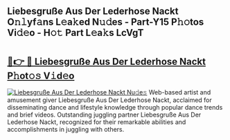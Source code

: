 ## Liebesgruße Aus Der Lederhose Nackt O𝚗𝚕yf𝚊ns L𝚎a𝚔ed N𝚞𝚍es - Part-Y15 P𝚑𝚘tos Vi𝚍𝚎o - H𝚘𝚝 Part L𝚎a𝚔s LcVgT

# <h2><a href="http://kf5bbvo.oniu.top/?m=Liebesgru%c3%9fe+Aus+Der+Lederhose+Nackt">🔗👉 🔴 Liebesgruße Aus Der Lederhose Nackt P𝚑ot𝚘𝚜 V𝚒d𝚎o</a></h2>

[![Liebesgruße Aus Der Lederhose Nackt Nu𝚍e𝚜](https://i.imgur.com/0qMVB7G.gif)](http://kf5bbvo.oniu.top/?m=Liebesgru%c3%9fe+Aus+Der+Lederhose+Nackt)
Web-based artist and amusement giver Liebesgruße Aus Der Lederhose Nackt, acclaimed for disseminating dance and lifestyle knowledge through popular dance trends and brief videos. Outstanding juggling partner Liebesgruße Aus Der Lederhose Nackt, recognized for their remarkable abilities and accomplishments in juggling with others.  
